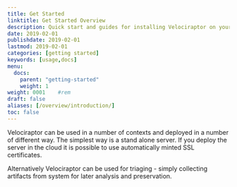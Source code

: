 ```yaml
---
title: Get Started
linktitle: Get Started Overview
description: Quick start and guides for installing Velociraptor on your preferred operating system.
date: 2019-02-01
publishdate: 2019-02-01
lastmod: 2019-02-01
categories: [getting started]
keywords: [usage,docs]
menu:
  docs:
    parent: "getting-started"
    weight: 1
weight: 0001    #rem
draft: false
aliases: [/overview/introduction/]
toc: false
---
```


Velociraptor can be used in a number of contexts and deployed in a
number of different way. The simplest way is a stand alone server. If
you deploy the server in the cloud it is possible to use automatically
minted SSL certificates.

Alternatively Velociraptor can be used for triaging - simply
collecting artifacts from system for later analysis and preservation.
